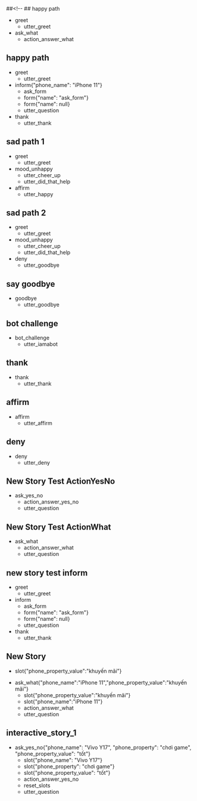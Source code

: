 ##<!-- ## happy path
* greet
  - utter_greet
* ask_what
  - action_answer_what

## happy path
* greet
    - utter_greet
* inform{"phone_name": "iPhone 11"}
    - ask_form
    - form{"name": "ask_form"}
    - form{"name": null}
    - utter_question
* thank
    - utter_thank

## sad path 1
* greet
  - utter_greet
* mood_unhappy
  - utter_cheer_up
  - utter_did_that_help
* affirm
  - utter_happy

## sad path 2
* greet
  - utter_greet
* mood_unhappy
  - utter_cheer_up
  - utter_did_that_help
* deny
  - utter_goodbye

## say goodbye
* goodbye
  - utter_goodbye

## bot challenge
* bot_challenge
  - utter_iamabot

## thank
* thank
  - utter_thank



## affirm
* affirm
  - utter_affirm

## deny
* deny
  - utter_deny


## New Story Test ActionYesNo
* ask_yes_no
  - action_answer_yes_no
  - utter_question

## New Story Test ActionWhat
* ask_what
  - action_answer_what
  - utter_question
## new story test inform
* greet
  - utter_greet
* inform
  - ask_form
  - form{"name": "ask_form"}
  - form{"name": null}    
  - utter_question
* thank
  - utter_thank

## New Story
- slot{"phone_property_value":"khuyến mãi"}
* ask_what{"phone_name":"iPhone 11","phone_property_value":"khuyến mãi"}
    - slot{"phone_property_value":"khuyến mãi"}
    - slot{"phone_name":"iPhone 11"}
    - action_answer_what
    - utter_question
## interactive_story_1
* ask_yes_no{"phone_name": "Vivo Y17", "phone_property": "chơi game", "phone_property_value": "tốt"}
    - slot{"phone_name": "Vivo Y17"}
    - slot{"phone_property": "chơi game"}
    - slot{"phone_property_value": "tốt"}
    - action_answer_yes_no
    - reset_slots
    - utter_question
